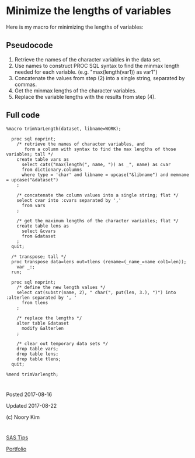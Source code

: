 # Minimize the lengths of variables

Here is my macro for minimizing the lengths of variables:

## Pseudocode
1. Retrieve the names of the character variables in the data set.
2. Use names to construct PROC SQL syntax to find the minmax length needed for each variable. (e.g. "max(length(var1)) as var1")
3. Concatenate the values from step (2) into a single string, separated by commas.
4. Get the minmax lengths of the character variables.
5. Replace the variable lengths with the results from step (4).


## Full code

```
%macro trimVarLength(dataset, libname=WORK);

  proc sql noprint;
    /* retrieve the names of character variables, and 
       form a column with syntax to find the max lengths of those variables; tall */
    create table vars as
      select cats("max(length(", name, ")) as _", name) as cvar
      from dictionary.columns
      where type = 'char' and libname = upcase("&libname") and memname = upcase("&dataset")
    ;                                

    /* concatenate the column values into a single string; flat */
    select cvar into :cvars separated by ','
      from vars                                
    ;

    /* get the maximum lengths of the character variables; flat */
    create table lens as
      select &cvars 
      from &dataset
    ;                
  quit;

  /* transpose; tall */
  proc transpose data=lens out=tlens (rename=(_name_=name col1=len));
    var _:;
  run;

  proc sql noprint;
    /* define the new length values */
    select cat(substr(name, 2), " char(", put(len, 3.), ")") into :alterlen separated by ', '
      from tlens
    ; 

    /* replace the lengths */
    alter table &dataset
      modify &alterlen
    ;
    
    /* clear out temporary data sets */
    drop table vars;
    drop table lens;
    drop table tlens;                
  quit;

%mend trimVarlength;
```



#

Posted 2017-08-16

Updated 2017-08-22

(c) Noory Kim


#

[SAS Tips](/sas-tips)

[Portfolio](/)

